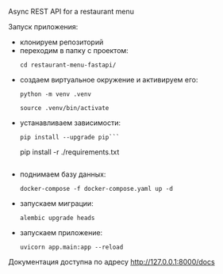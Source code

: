 Async REST API for a restaurant menu

Запуск приложения:
 - клонируем репозиторий
 - переходим в папку с проектом:
    ```
    cd restaurant-menu-fastapi/
    ```
 - создаем виртуальное окружение и активируем его:
    ```
    python -m venv .venv
    ```
    ```
    source .venv/bin/activate
    ```
 - устанавливаем зависимости:
    ```
    pip install --upgrade pip```
    ```
    pip install -r ./requirements.txt
    ```
 - поднимаем базу данных:
    ```
    docker-compose -f docker-compose.yaml up -d
    ```
 - запускаем миграции:
    ```
    alembic upgrade heads
    ```
 - запускаем приложение:
    ```
    uvicorn app.main:app --reload
    ```

Документация доступна по адресу http://127.0.0.1:8000/docs